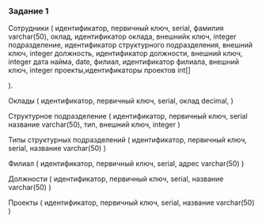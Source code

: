 ### Задание 1
Сотрудники (
	идентификатор, первичный ключ, serial,
	фамилия varchar(50),
	оклад, идентификатор оклада, внешнийк ключ, integer
	подразделение, идентификатор структурного подразделения, внешний ключ, integer
	должность, идентификатор должности, внешний ключ, integer
	дата найма, date,
	филиал, идентификатор филиала, внешний ключ, integer
	проекты,идентификаторы проектов int[]

).


Оклады (
	идентификатор, первичный ключ, serial,
	оклад decimal,
)


Структурное подразделение (
	идентификатор, первичный ключ, serial
	название varchar(50),
	тип, внешний ключ, integer
)

Типы структурных подразделений (
	идентификатор, первичный ключ, serial,
	название varchar(50)
)

Филиал
(
	идентификатор, первичный ключ, serial,
	адрес varchar(50)
)

Должности
(
	идентификатор, первичный ключ, serial,
	название varchar(50)
)

Проекты
(
	идентификатор, первичный ключ, serial,
	название varchar(50)
)







